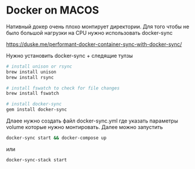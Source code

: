 # Docker on MACOS

Нативный докер очень плохо монтирует директории. Для того чтобы не было большой нагрузки на CPU нужно использовать
docker-sync

https://duske.me/performant-docker-container-sync-with-docker-sync/

Нужно установить docker-sync + следящие тулзы

```bash
# install unison or rsync
brew install unison
brew install rsync

# install fswatch to check for file changes
brew install fswatch

# install docker-sync
gem install docker-sync
```

Длаее нужно создать файл docker-sync.yml где указать параметры volume которые нужно монтировать. Далее можно запустить

```bash
docker-sync start && docker-compose up
```

или

```bash
docker-sync-stack start
```
